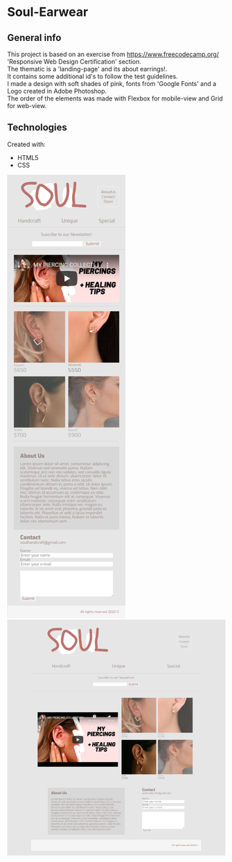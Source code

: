 # Soul-Earwear

## General info
This project is based on an exercise from https://www.freecodecamp.org/ 'Responsive Web Design Certification' section. <br>
The thematic is a 'landing-page' and its about earrings!. <br>
It contains some additional id's to follow the test guidelines. <br>
I made a design with soft shades of pink, fonts from 'Google Fonts' and a Logo created in Adobe Photoshop. <br>
The order of the elements was made with Flexbox for mobile-view and Grid for web-view.
<br>


## Technologies
Created with:
* HTML5
* CSS

<img src="https://github.com/loveisgala/Soul-Earwear/blob/master/images/soul-ear.png" alt="phoneview"/> 
<img src="https://github.com/loveisgala/Soul-Earwear/blob/master/images/soul-ear2.png" alt="webview"/> 
